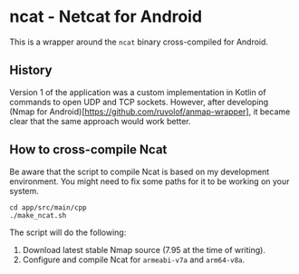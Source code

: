 # ncat - Netcat for Android
This is a wrapper around the `ncat` binary cross-compiled for Android.

## History
Version 1 of the application was a custom implementation in Kotlin of commands to open UDP and TCP
sockets. However, after developing (Nmap for Android)[https://github.com/ruvolof/anmap-wrapper], it
became clear that the same approach would work better.

## How to cross-compile Ncat

Be aware that the script to compile Ncat is based on my development environment. 
You might need to fix some paths for it to be working on your system.

```
cd app/src/main/cpp
./make_ncat.sh
```

The script will do the following:

1) Download latest stable Nmap source (7.95 at the time of writing).
2) Configure and compile Ncat for `armeabi-v7a` and `arm64-v8a`.
